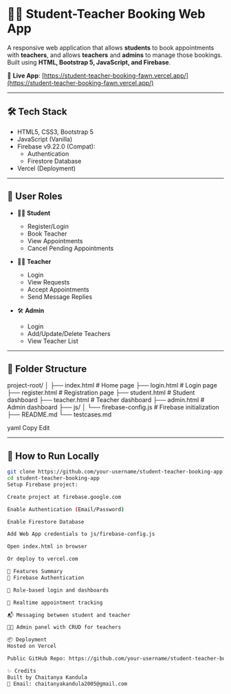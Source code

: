 # 👨‍🏫 Student-Teacher Booking Web App

A responsive web application that allows **students** to book appointments with **teachers**, and allows **teachers** and **admins** to manage those bookings. Built using **HTML, Bootstrap 5, JavaScript, and Firebase**.

🚀 **Live App**: [https://student-teacher-booking-fawn.vercel.app/](https://student-teacher-booking-fawn.vercel.app/)

---

## 🛠️ Tech Stack

- HTML5, CSS3, Bootstrap 5
- JavaScript (Vanilla)
- Firebase v9.22.0 (Compat):
  - Authentication
  - Firestore Database
- Vercel (Deployment)

---

## 🔐 User Roles

- 👨‍🎓 **Student**
  - Register/Login
  - Book Teacher
  - View Appointments
  - Cancel Pending Appointments

- 👩‍🏫 **Teacher**
  - Login
  - View Requests
  - Accept Appointments
  - Send Message Replies

- 🛠️ **Admin**
  - Login
  - Add/Update/Delete Teachers
  - View Teacher List

---

## 📁 Folder Structure

project-root/
│
├── index.html # Home page
├── login.html # Login page
├── register.html # Registration page
├── student.html # Student dashboard
├── teacher.html # Teacher dashboard
├── admin.html # Admin dashboard
├── js/
│ └── firebase-config.js # Firebase initialization
├── README.md
└── testcases.md

yaml
Copy
Edit

---

## 🚀 How to Run Locally

```bash
git clone https://github.com/your-username/student-teacher-booking-app.git
cd student-teacher-booking-app
Setup Firebase project:

Create project at firebase.google.com

Enable Authentication (Email/Password)

Enable Firestore Database

Add Web App credentials to js/firebase-config.js

Open index.html in browser

Or deploy to vercel.com

📌 Features Summary
🔐 Firebase Authentication

📅 Role-based login and dashboards

🔄 Realtime appointment tracking

📬 Messaging between student and teacher

🧑‍💼 Admin panel with CRUD for teachers

📦 Deployment
Hosted on Vercel

Public GitHub Repo: https://github.com/your-username/student-teacher-booking-app

✨ Credits
Built by Chaitanya Kandula
📧 Email: chaitanyakandula2005@gmail.com
